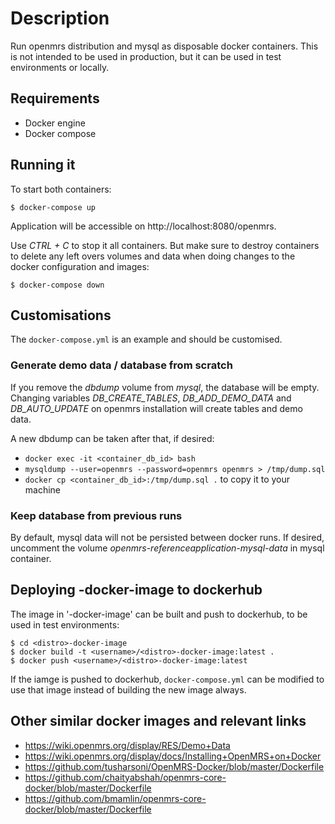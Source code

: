 # Description
Run openmrs distribution <distro> and mysql as disposable docker containers.
This is not intended to be used in production, but it can be used in test environments
or locally.

## Requirements
  - Docker engine
  - Docker compose

## Running it

To start both containers:
```
$ docker-compose up
```

Application will be accessible on http://localhost:8080/openmrs.


Use _CTRL + C_ to stop it all containers. But make sure to destroy containers to delete any
left overs volumes and data when doing changes to the docker configuration and images:
```
$ docker-compose down
```

## Customisations

The `docker-compose.yml` is an example and should be customised.


### Generate demo data / database from scratch
If you remove the _dbdump_ volume from _mysql_, the database will be empty.
Changing variables _DB_CREATE_TABLES_, _DB_ADD_DEMO_DATA_ and _DB_AUTO_UPDATE_
on openmrs installation will create tables and demo data.

A new dbdump can be taken after that, if desired:
  - `docker exec -it <container_db_id> bash`
  - `mysqldump --user=openmrs --password=openmrs openmrs > /tmp/dump.sql`
  - `docker cp <container_db_id>:/tmp/dump.sql .` to copy it to your machine

### Keep database from previous runs

By default, mysql data will not be persisted between docker runs.
If desired, uncomment the volume _openmrs-referenceapplication-mysql-data_ in mysql
container.


## Deploying <distro>-docker-image to dockerhub

The image in '<distro>-docker-image' can be built and push to dockerhub, to be used in test environments:

```
$ cd <distro>-docker-image
$ docker build -t <username>/<distro>-docker-image:latest .
$ docker push <username>/<distro>-docker-image:latest
```

If the iamge is pushed to dockerhub, `docker-compose.yml` can be modified to use that image
instead of building the new image always. 

## Other similar docker images and relevant links
- <https://wiki.openmrs.org/display/RES/Demo+Data>
- <https://wiki.openmrs.org/display/docs/Installing+OpenMRS+on+Docker>
- <https://github.com/tusharsoni/OpenMRS-Docker/blob/master/Dockerfile>
- <https://github.com/chaityabshah/openmrs-core-docker/blob/master/Dockerfile>
- <https://github.com/bmamlin/openmrs-core-docker/blob/master/Dockerfile>
